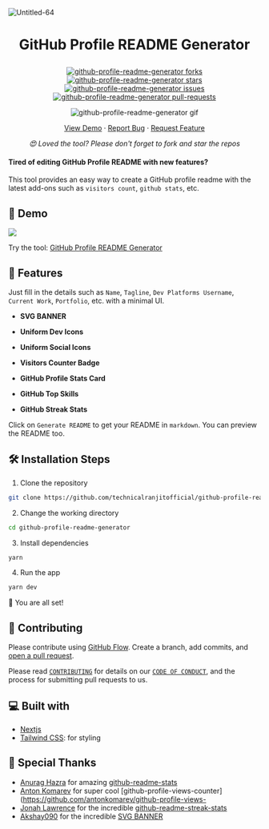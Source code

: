 

 ![Untitled-64](https://user-images.githubusercontent.com/87274287/217418734-f4cee283-771a-4497-a0a4-a36c7918a795.gif)



<h1 align="center">
  

  GitHub Profile README Generator
</h1>

<p align="center">

<a href="https://github.com/technicalranjitofficial/github-profile-readme-generator/fork" target="blank">
<img src="https://img.shields.io/github/forks/technicalranjitofficial/github-profile-readme-generator?style=flat-square" alt="github-profile-readme-generator forks"/>
</a>
<a href="https://github.com/technicalranjitofficial/github-profile-readme-generator/stargazers" target="blank">
<img src="https://img.shields.io/github/stars/technicalranjitofficial/github-profile-readme-generator?style=flat-square" alt="github-profile-readme-generator stars"/>
</a>
<a href="https://github.com/technicalranjitofficial/github-profile-readme-generator/issues" target="blank">
<img src="https://img.shields.io/github/issues/technicalranjitofficial/github-profile-readme-generator?style=flat-square" alt="github-profile-readme-generator issues"/>
</a>
<a href="https://github.com/technicalranjitofficial/github-profile-readme-generator/pulls" target="blank">
<img src="https://img.shields.io/github/issues-pr/technicalranjitofficial/github-profile-readme-generator?style=flat-square" alt="github-profile-readme-generator pull-requests"/>
 

</a>

</p>

<p align="center"><img src="./src/images/github-profile-readme-generator.gif" alt="github-profile-readme-generator gif" /></p>

<p align="center">
    <a href="https://technicalranjitofficial.github.io/github-profile-readme-generator/" target="blank">View Demo</a>
    ·
    <a href="https://github.com/technicalranjitofficial/github-profile-readme-generator/issues/new/choose">Report Bug</a>
    ·
    <a href="https://github.com/technicalranjitofficial/github-profile-readme-generator/issues/new/choose">Request Feature</a>
</p>

<p align="center">
<i>😍 Loved the tool? Please don't forget to fork and star the repos </i>
</p>



#### Tired of editing GitHub Profile README with new features?

This tool provides an easy way to create a GitHub profile readme with the latest add-ons such as `visitors count`, `github stats`, etc.

## 🚀 Demo

<a href="https://technicalranjitofficial.github.io/github-profile-readme-generator" target="blank">
<img src="https://img.shields.io/website?url=https%3A%2F%2Ftechnicalranjitofficial.github.io%2Fgithub-profile-readme-generator&logo=github&style=flat-square" />
</a>

Try the tool: [GitHub Profile README Generator](https://technicalranjitofficial.github.io/github-profile-readme-generator)

## 🧐 Features

Just fill in the details such as `Name`, `Tagline`, `Dev Platforms Username`, `Current Work`, `Portfolio`, etc. with a minimal UI.
- **SVG BANNER**
- **Uniform Dev Icons**

- **Uniform Social Icons**

- **Visitors Counter Badge**

- **GitHub Profile Stats Card**

- **GitHub Top Skills**

- **GitHub Streak Stats**


Click on `Generate README` to get your README in `markdown`.
You can preview the README too.

## 🛠️ Installation Steps

1. Clone the repository

```bash
git clone https://github.com/technicalranjitofficial/github-profile-readme-generator.git
```

2. Change the working directory

```bash
cd github-profile-readme-generator
```

3. Install dependencies

```bash
yarn 
```

4. Run the app

```bash
yarn dev
```

🌟 You are all set!

## 🍰 Contributing

Please contribute using [GitHub Flow](https://guides.github.com/introduction/flow). Create a branch, add commits, and [open a pull request](https://github.com/technicalranjitofficial/github-profile-readme-generator/compare).

Please read [`CONTRIBUTING`](CONTRIBUTING.md) for details on our [`CODE OF CONDUCT`](CODE_OF_CONDUCT.md), and the process for submitting pull requests to us.

## 💻 Built with

- [Nextjs](https://www.nextjs.com/)
- [Tailwind CSS](https://tailwindcss.com/): for styling

## 🙇 Special Thanks

- [Anurag Hazra](https://github.com/anuraghazra) for amazing [github-readme-stats](https://github.com/anuraghazra/github-readme-stats)
- [Anton Komarev](https://github.com/antonkomarev) for super cool [github-profile-views-counter](https://github.com/antonkomarev/github-profile-views-
- [Jonah Lawrence](https://github.com/DenverCoder1) for the incredible [github-readme-streak-stats](https://github.com/DenverCoder1/github-readme-streak-stats)
- [Akshay090](https://github.com/Akshay090/) for the incredible [SVG BANNER](https://github.com/Akshay090/svg-banners)




